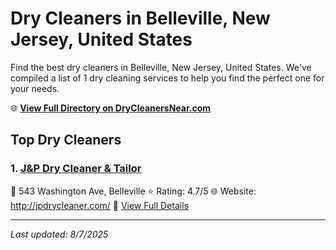 # Dry Cleaners in Belleville, New Jersey, United States

Find the best dry cleaners in Belleville, New Jersey, United States. We've compiled a list of 1 dry cleaning services to help you find the perfect one for your needs.

🌐 **[View Full Directory on DryCleanersNear.com](https://drycleanersnear.com/city/US/New%20Jersey/Belleville)**

## Top Dry Cleaners

### 1. [J&P Dry Cleaner & Tailor](https://drycleanersnear.com/dryCleaner/686dcd9504b0376d46bba90a/j-p-dry-cleaner-tailor)
📍 543 Washington Ave, Belleville
⭐ Rating: 4.7/5
🌐 Website: http://jpdrycleaner.com/
🔗 [View Full Details](https://drycleanersnear.com/dryCleaner/686dcd9504b0376d46bba90a/j-p-dry-cleaner-tailor)


---

*Last updated: 8/7/2025*
